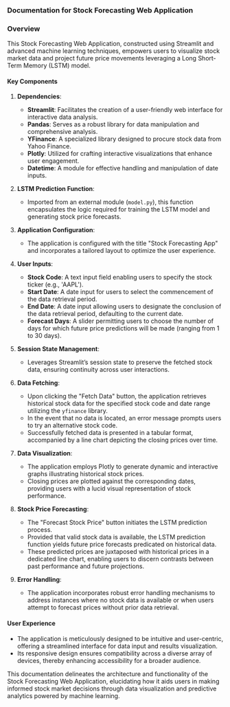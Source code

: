 ### Documentation for Stock Forecasting Web Application

### Overview
This Stock Forecasting Web Application, constructed using Streamlit and advanced machine learning techniques, empowers users to visualize stock market data and project future price movements leveraging a Long Short-Term Memory (LSTM) model.

#### Key Components

1. **Dependencies**:
   - **Streamlit**: Facilitates the creation of a user-friendly web interface for interactive data analysis.
   - **Pandas**: Serves as a robust library for data manipulation and comprehensive analysis.
   - **YFinance**: A specialized library designed to procure stock data from Yahoo Finance.
   - **Plotly**: Utilized for crafting interactive visualizations that enhance user engagement.
   - **Datetime**: A module for effective handling and manipulation of date inputs.

2. **LSTM Prediction Function**:
   - Imported from an external module (`model.py`), this function encapsulates the logic required for training the LSTM model and generating stock price forecasts.

3. **Application Configuration**:
   - The application is configured with the title "Stock Forecasting App" and incorporates a tailored layout to optimize the user experience.

4. **User Inputs**:
   - **Stock Code**: A text input field enabling users to specify the stock ticker (e.g., 'AAPL').
   - **Start Date**: A date input for users to select the commencement of the data retrieval period.
   - **End Date**: A date input allowing users to designate the conclusion of the data retrieval period, defaulting to the current date.
   - **Forecast Days**: A slider permitting users to choose the number of days for which future price predictions will be made (ranging from 1 to 30 days).

5. **Session State Management**:
   - Leverages Streamlit’s session state to preserve the fetched stock data, ensuring continuity across user interactions.

6. **Data Fetching**:
   - Upon clicking the "Fetch Data" button, the application retrieves historical stock data for the specified stock code and date range utilizing the `yfinance` library.
   - In the event that no data is located, an error message prompts users to try an alternative stock code.
   - Successfully fetched data is presented in a tabular format, accompanied by a line chart depicting the closing prices over time.

7. **Data Visualization**:
   - The application employs Plotly to generate dynamic and interactive graphs illustrating historical stock prices.
   - Closing prices are plotted against the corresponding dates, providing users with a lucid visual representation of stock performance.

8. **Stock Price Forecasting**:
   - The "Forecast Stock Price" button initiates the LSTM prediction process.
   - Provided that valid stock data is available, the LSTM prediction function yields future price forecasts predicated on historical data.
   - These predicted prices are juxtaposed with historical prices in a dedicated line chart, enabling users to discern contrasts between past performance and future projections.

9. **Error Handling**:
   - The application incorporates robust error handling mechanisms to address instances where no stock data is available or when users attempt to forecast prices without prior data retrieval.

#### User Experience
- The application is meticulously designed to be intuitive and user-centric, offering a streamlined interface for data input and results visualization.
- Its responsive design ensures compatibility across a diverse array of devices, thereby enhancing accessibility for a broader audience.

This documentation delineates the architecture and functionality of the Stock Forecasting Web Application, elucidating how it aids users in making informed stock market decisions through data visualization and predictive analytics powered by machine learning.